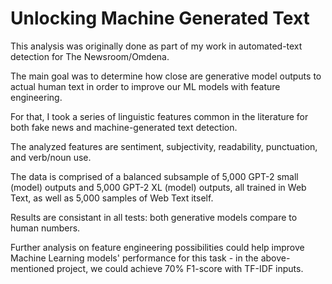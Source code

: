 # Unlocking Machine Generated Text

This analysis was originally done as part of my work in automated-text detection for The Newsroom/Omdena. 

The main goal was to determine how close are generative model outputs to actual human text in order to improve our ML models with feature engineering. 

For that, I took a series of linguistic features common in the literature for both fake news and machine-generated text detection. 

The analyzed features are sentiment, subjectivity, readability, punctuation, and verb/noun use. 

The data is comprised of a balanced subsample of 5,000 GPT-2 small (model) outputs and 5,000 GPT-2 XL (model) outputs, all trained in Web Text, as well as 5,000 samples of Web Text itself.

Results are consistant in all tests: both generative models compare to human numbers. 

Further analysis on feature engineering possibilities could help improve Machine Learning models' performance for this task - in the above-mentioned project, we could achieve 70% F1-score with TF-IDF inputs.
